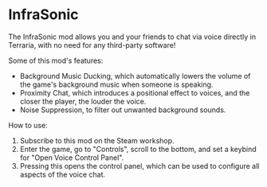 ﻿# InfraSonic

The InfraSonic mod allows you and your friends to chat via voice directly in Terraria, with no need for any third-party software!

Some of this mod's features:
- Background Music Ducking, which automatically lowers the volume of the game's background music when someone is speaking.
- Proximity Chat, which introduces a positional effect to voices, and the closer the player, the louder the voice.
- Noise Suppression, to filter out unwanted background sounds.

How to use:
1. Subscribe to this mod on the Steam workshop.
2. Enter the game, go to "Controls", scroll to the bottom, and set a keybind for "Open Voice Control Panel".
3. Pressing this opens the control panel, which can be used to configure all aspects of the voice chat.
